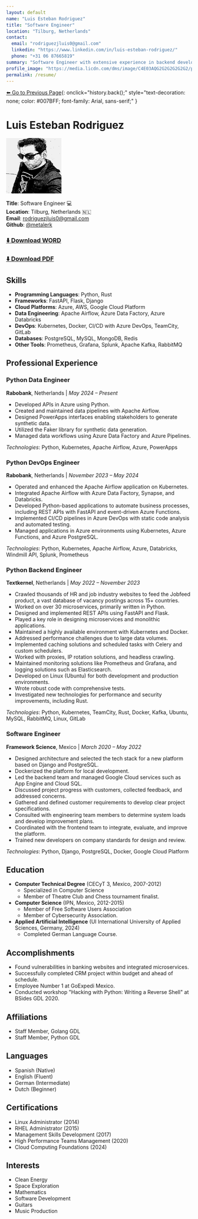 ```yaml
---
layout: default
name: "Luis Esteban Rodriguez"
title: "Software Engineer"
location: "Tilburg, Netherlands"
contact:
  email: "rodriguezjluis0@gmail.com"
  linkedin: "https://www.linkedin.com/in/luis-esteban-rodriguez/"
  phone: "+31 06 87665819"
summary: "Software Engineer with extensive experience in backend development, data engineering, and DevOps, specializing in Python and cloud technologies."
profile_image: "https://media.licdn.com/dms/image/C4E03AQG2G2G2G2G2G2/profile-displayphoto-shrink_200_200/0/1517425000000?e=1612396800&v=beta&t=abcdefg"
permalink: /resume/
---
```


[⬅️ Go to Previous Page](javascript:void(0)){: onclick="history.back();" style="text-decoration: none; color: #007BFF; font-family: Arial, sans-serif;" }

# Luis Esteban Rodriguez

<img src="/assets/img/site/luis.jpg" alt="Profile Picture" width="150" height="150">

**Title**: Software Engineer 💻  
**Location**: Tilburg, Netherlands 🇳🇱  
**Email**: [rodriguezjluis0@gmail.com](mailto:rodriguezjluis0@gmail.com)  
**Github**: [@metalerk](https://github.com/metalerk/)

### **[⬇️ Download WORD](/assets/docs/site/resume_word.docx)**
### **[⬇️ Download PDF](/assets/docs/site/resume.pdf)**

## Skills

- **Programming Languages**: Python, Rust
- **Frameworks**: FastAPI, Flask, Django
- **Cloud Platforms**: Azure, AWS, Google Cloud Platform
- **Data Engineering**: Apache Airflow, Azure Data Factory, Azure Databricks
- **DevOps**: Kubernetes, Docker, CI/CD with Azure DevOps, TeamCity, GitLab
- **Databases**: PostgreSQL, MySQL, MongoDB, Redis
- **Other Tools**: Prometheus, Grafana, Splunk, Apache Kafka, RabbitMQ

## Professional Experience

### Python Data Engineer
**Rabobank**, Netherlands | *May 2024 – Present*

- Developed APIs in Azure using Python.
- Created and maintained data pipelines with Apache Airflow.
- Designed PowerApps interfaces enabling stakeholders to generate synthetic data.
- Utilized the Faker library for synthetic data generation.
- Managed data workflows using Azure Data Factory and Azure Pipelines.

*Technologies*: Python, Kubernetes, Apache Airflow, Azure, PowerApps

### Python DevOps Engineer
**Rabobank**, Netherlands | *November 2023 – May 2024*

- Operated and enhanced the Apache Airflow application on Kubernetes.
- Integrated Apache Airflow with Azure Data Factory, Synapse, and Databricks.
- Developed Python-based applications to automate business processes, including REST APIs with FastAPI and event-driven Azure Functions.
- Implemented CI/CD pipelines in Azure DevOps with static code analysis and automated testing.
- Managed applications in Azure environments using Kubernetes, Azure Functions, and Azure PostgreSQL.

*Technologies*: Python, Kubernetes, Apache Airflow, Azure, Databricks, Windmill API, Splunk, Prometheus

### Python Backend Engineer
**Textkernel**, Netherlands | *May 2022 – November 2023*

- Crawled thousands of HR and job industry websites to feed the Jobfeed product, a vast database of vacancy postings across 15+ countries.
- Worked on over 30 microservices, primarily written in Python.
- Designed and implemented REST APIs using FastAPI and Flask.
- Played a key role in designing microservices and monolithic applications.
- Maintained a highly available environment with Kubernetes and Docker.
- Addressed performance challenges due to large data volumes.
- Implemented caching solutions and scheduled tasks with Celery and custom schedulers.
- Worked with proxies, IP rotation solutions, and headless crawling.
- Maintained monitoring solutions like Prometheus and Grafana, and logging solutions such as Elasticsearch.
- Developed on Linux (Ubuntu) for both development and production environments.
- Wrote robust code with comprehensive tests.
- Investigated new technologies for performance and security improvements, including Rust.

*Technologies*: Python, Kubernetes, TeamCity, Rust, Docker, Kafka, Ubuntu, MySQL, RabbitMQ, Linux, GitLab

### Software Engineer
**Framework Science**, Mexico | *March 2020 – May 2022*

- Designed architecture and selected the tech stack for a new platform based on Django and PostgreSQL.
- Dockerized the platform for local development.
- Led the backend team and managed Google Cloud services such as App Engine and Cloud SQL.
- Discussed project progress with customers, collected feedback, and addressed concerns.
- Gathered and defined customer requirements to develop clear project specifications.
- Consulted with engineering team members to determine system loads and develop improvement plans.
- Coordinated with the frontend team to integrate, evaluate, and improve the platform.
- Trained new developers on company standards for design and review.

*Technologies*: Python, Django, PostgreSQL, Docker, Google Cloud Platform

## Education

- **Computer Technical Degree** (CECyT 3, Mexico, 2007-2012)
  - Specialized in Computer Science
  - Member of Theatre Club and Chess tournament finalist.
- **Computer Science** (IPN, Mexico, 2012-2015)
  - Member of Free Software Users Association
  - Member of Cybersecurity Association.
- **Applied Artificial Intelligence** (UI International University of Applied Sciences, Germany, 2024)
  - Completed German Language Course.

## Accomplishments

- Found vulnerabilities in banking websites and integrated microservices.
- Successfully completed CRM project within budget and ahead of schedule.
- Employee Number 1 at GoExpedi Mexico.
- Conducted workshop "Hacking with Python: Writing a Reverse Shell" at BSides GDL 2020.

## Affiliations

- Staff Member, Golang GDL
- Staff Member, Python GDL

## Languages

- Spanish (Native)
- English (Fluent)
- German (Intermediate)
- Dutch (Beginner)

## Certifications

- Linux Administrator (2014)
- RHEL Administrator (2015)
- Management Skills Development (2017)
- High Performance Teams Management (2020)
- Cloud Computing Foundations (2024)

## Interests

- Clean Energy
- Space Exploration
- Mathematics
- Software Development
- Guitars
- Music Production
